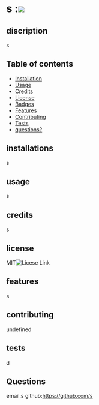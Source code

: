 # s :![](https://img.shields.io/badge/license-MIT-green)

   
## discription 
  s

## Table of contents 

* [Installation](#installation)
* [Usage](#usage)
* [Credits](#credits)
* [License](#license)
* [Badges](#badges)
* [Features](#features)
* [Contributing](#contributing)
* [Tests](#tests)
* [questions?](#questions?)


## installations 
s
## usage
 s

## credits 
s

## license
 MIT![Licese Link](https://opensource.org/licenses/MIT)


## features
s

## contributing 
undefined

## tests
d
 
## Questions
email:s
github:https://github.com/s
